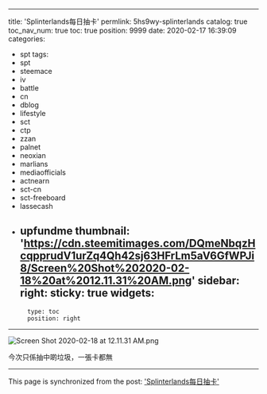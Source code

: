 
---
title: 'Splinterlands每日抽卡'
permlink: 5hs9wy-splinterlands
catalog: true
toc_nav_num: true
toc: true
position: 9999
date: 2020-02-17 16:39:09
categories:
- spt
tags:
- spt
- steemace
- iv
- battle
- cn
- dblog
- lifestyle
- sct
- ctp
- zzan
- palnet
- neoxian
- marlians
- mediaofficials
- actnearn
- sct-cn
- sct-freeboard
- lassecash
- upfundme
thumbnail: 'https://cdn.steemitimages.com/DQmeNbqzHcqpprudV1urZq4Qh42sj63HFrLm5aV6GfWPJi8/Screen%20Shot%202020-02-18%20at%2012.11.31%20AM.png'
sidebar:
    right:
        sticky: true
widgets:
    -
        type: toc
        position: right
---


![Screen Shot 2020-02-18 at 12.11.31 AM.png](https://cdn.steemitimages.com/DQmeNbqzHcqpprudV1urZq4Qh42sj63HFrLm5aV6GfWPJi8/Screen%20Shot%202020-02-18%20at%2012.11.31%20AM.png)

今次只係抽中啲垃圾，一張卡都無

- - -

This page is synchronized from the post: ['Splinterlands每日抽卡'](https://steemit.com/@htliao/5hs9wy-splinterlands)
